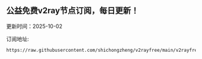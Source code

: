 ## 公益免费v2ray节点订阅，每日更新！
更新时间：2025-10-02

订阅地址:
```
https://raw.githubusercontent.com/shichongzheng/v2rayfree/main/v2rayfree
```
